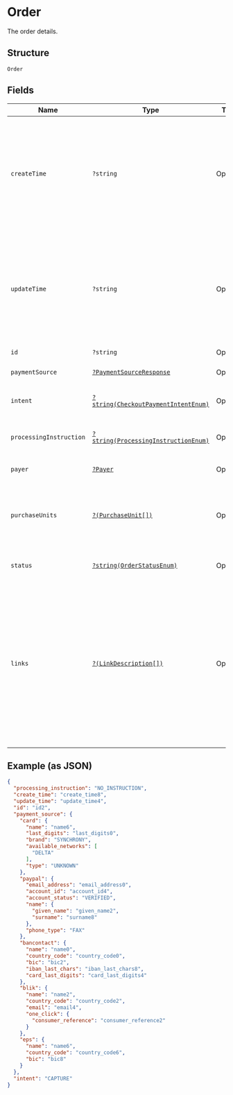 
# Order

The order details.

## Structure

`Order`

## Fields

| Name | Type | Tags | Description | Getter | Setter |
|  --- | --- | --- | --- | --- | --- |
| `createTime` | `?string` | Optional | The date and time, in [Internet date and time format](https://tools.ietf.org/html/rfc3339#section-5.6). Seconds are required while fractional seconds are optional.<blockquote><strong>Note:</strong> The regular expression provides guidance but does not reject all invalid dates.</blockquote><br>**Constraints**: *Minimum Length*: `20`, *Maximum Length*: `64`, *Pattern*: `^[0-9]{4}-(0[1-9]\|1[0-2])-(0[1-9]\|[1-2][0-9]\|3[0-1])[T,t]([0-1][0-9]\|2[0-3]):[0-5][0-9]:([0-5][0-9]\|60)([.][0-9]+)?([Zz]\|[+-][0-9]{2}:[0-9]{2})$` | getCreateTime(): ?string | setCreateTime(?string createTime): void |
| `updateTime` | `?string` | Optional | The date and time, in [Internet date and time format](https://tools.ietf.org/html/rfc3339#section-5.6). Seconds are required while fractional seconds are optional.<blockquote><strong>Note:</strong> The regular expression provides guidance but does not reject all invalid dates.</blockquote><br>**Constraints**: *Minimum Length*: `20`, *Maximum Length*: `64`, *Pattern*: `^[0-9]{4}-(0[1-9]\|1[0-2])-(0[1-9]\|[1-2][0-9]\|3[0-1])[T,t]([0-1][0-9]\|2[0-3]):[0-5][0-9]:([0-5][0-9]\|60)([.][0-9]+)?([Zz]\|[+-][0-9]{2}:[0-9]{2})$` | getUpdateTime(): ?string | setUpdateTime(?string updateTime): void |
| `id` | `?string` | Optional | The ID of the order. | getId(): ?string | setId(?string id): void |
| `paymentSource` | [`?PaymentSourceResponse`](../../doc/models/payment-source-response.md) | Optional | The payment source used to fund the payment. | getPaymentSource(): ?PaymentSourceResponse | setPaymentSource(?PaymentSourceResponse paymentSource): void |
| `intent` | [`?string(CheckoutPaymentIntentEnum)`](../../doc/models/checkout-payment-intent-enum.md) | Optional | The intent to either capture payment immediately or authorize a payment for an order after order creation. | getIntent(): ?string | setIntent(?string intent): void |
| `processingInstruction` | [`?string(ProcessingInstructionEnum)`](../../doc/models/processing-instruction-enum.md) | Optional | The instruction to process an order.<br>**Default**: `ProcessingInstructionEnum::NO_INSTRUCTION`<br>**Constraints**: *Minimum Length*: `1`, *Maximum Length*: `36`, *Pattern*: `^[0-9A-Z_]+$` | getProcessingInstruction(): ?string | setProcessingInstruction(?string processingInstruction): void |
| `payer` | [`?Payer`](../../doc/models/payer.md) | Optional | - | getPayer(): ?Payer | setPayer(?Payer payer): void |
| `purchaseUnits` | [`?(PurchaseUnit[])`](../../doc/models/purchase-unit.md) | Optional | An array of purchase units. Each purchase unit establishes a contract between a customer and merchant. Each purchase unit represents either a full or partial order that the customer intends to purchase from the merchant.<br>**Constraints**: *Minimum Items*: `1`, *Maximum Items*: `10` | getPurchaseUnits(): ?array | setPurchaseUnits(?array purchaseUnits): void |
| `status` | [`?string(OrderStatusEnum)`](../../doc/models/order-status-enum.md) | Optional | The order status.<br>**Constraints**: *Minimum Length*: `1`, *Maximum Length*: `255`, *Pattern*: `^[0-9A-Z_]+$` | getStatus(): ?string | setStatus(?string status): void |
| `links` | [`?(LinkDescription[])`](../../doc/models/link-description.md) | Optional | An array of request-related HATEOAS links. To complete payer approval, use the `approve` link to redirect the payer. The API caller has 3 hours (default setting, this which can be changed by your account manager to 24/48/72 hours to accommodate your use case) from the time the order is created, to redirect your payer. Once redirected, the API caller has 3 hours for the payer to approve the order and either authorize or capture the order. If you are not using the PayPal JavaScript SDK to initiate PayPal Checkout (in context) ensure that you include `application_context.return_url` is specified or you will get "We're sorry, Things don't appear to be working at the moment" after the payer approves the payment. | getLinks(): ?array | setLinks(?array links): void |

## Example (as JSON)

```json
{
  "processing_instruction": "NO_INSTRUCTION",
  "create_time": "create_time8",
  "update_time": "update_time4",
  "id": "id2",
  "payment_source": {
    "card": {
      "name": "name6",
      "last_digits": "last_digits0",
      "brand": "SYNCHRONY",
      "available_networks": [
        "DELTA"
      ],
      "type": "UNKNOWN"
    },
    "paypal": {
      "email_address": "email_address0",
      "account_id": "account_id4",
      "account_status": "VERIFIED",
      "name": {
        "given_name": "given_name2",
        "surname": "surname8"
      },
      "phone_type": "FAX"
    },
    "bancontact": {
      "name": "name0",
      "country_code": "country_code0",
      "bic": "bic2",
      "iban_last_chars": "iban_last_chars8",
      "card_last_digits": "card_last_digits4"
    },
    "blik": {
      "name": "name2",
      "country_code": "country_code2",
      "email": "email4",
      "one_click": {
        "consumer_reference": "consumer_reference2"
      }
    },
    "eps": {
      "name": "name6",
      "country_code": "country_code6",
      "bic": "bic8"
    }
  },
  "intent": "CAPTURE"
}
```

